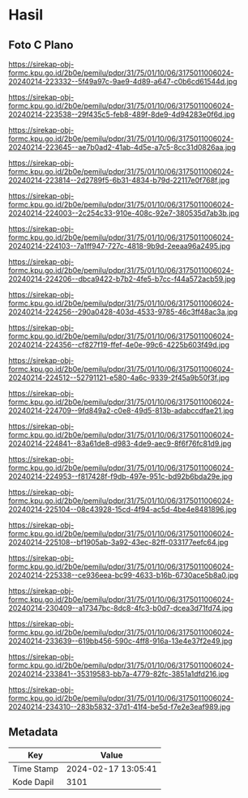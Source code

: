 # Hasil

## Foto C Plano

https://sirekap-obj-formc.kpu.go.id/2b0e/pemilu/pdpr/31/75/01/10/06/3175011006024-20240214-223332--5f49a97c-9ae9-4d89-a647-c0b6cd61544d.jpg

https://sirekap-obj-formc.kpu.go.id/2b0e/pemilu/pdpr/31/75/01/10/06/3175011006024-20240214-223538--29f435c5-feb8-489f-8de9-4d94283e0f6d.jpg

https://sirekap-obj-formc.kpu.go.id/2b0e/pemilu/pdpr/31/75/01/10/06/3175011006024-20240214-223645--ae7b0ad2-41ab-4d5e-a7c5-8cc31d0826aa.jpg

https://sirekap-obj-formc.kpu.go.id/2b0e/pemilu/pdpr/31/75/01/10/06/3175011006024-20240214-223814--2d2789f5-6b31-4834-b79d-22117e0f768f.jpg

https://sirekap-obj-formc.kpu.go.id/2b0e/pemilu/pdpr/31/75/01/10/06/3175011006024-20240214-224003--2c254c33-910e-408c-92e7-380535d7ab3b.jpg

https://sirekap-obj-formc.kpu.go.id/2b0e/pemilu/pdpr/31/75/01/10/06/3175011006024-20240214-224103--7a1ff947-727c-4818-9b9d-2eeaa96a2495.jpg

https://sirekap-obj-formc.kpu.go.id/2b0e/pemilu/pdpr/31/75/01/10/06/3175011006024-20240214-224206--dbca9422-b7b2-4fe5-b7cc-f44a572acb59.jpg

https://sirekap-obj-formc.kpu.go.id/2b0e/pemilu/pdpr/31/75/01/10/06/3175011006024-20240214-224256--290a0428-403d-4533-9785-46c3ff48ac3a.jpg

https://sirekap-obj-formc.kpu.go.id/2b0e/pemilu/pdpr/31/75/01/10/06/3175011006024-20240214-224356--cf827f19-ffef-4e0e-99c6-4225b603f49d.jpg

https://sirekap-obj-formc.kpu.go.id/2b0e/pemilu/pdpr/31/75/01/10/06/3175011006024-20240214-224512--52791121-e580-4a6c-9339-2f45a9b50f3f.jpg

https://sirekap-obj-formc.kpu.go.id/2b0e/pemilu/pdpr/31/75/01/10/06/3175011006024-20240214-224709--9fd849a2-c0e8-49d5-813b-adabccdfae21.jpg

https://sirekap-obj-formc.kpu.go.id/2b0e/pemilu/pdpr/31/75/01/10/06/3175011006024-20240214-224841--83a61de8-d983-4de9-aec9-8f6f76fc81d9.jpg

https://sirekap-obj-formc.kpu.go.id/2b0e/pemilu/pdpr/31/75/01/10/06/3175011006024-20240214-224953--f817428f-f9db-497e-951c-bd92b6bda29e.jpg

https://sirekap-obj-formc.kpu.go.id/2b0e/pemilu/pdpr/31/75/01/10/06/3175011006024-20240214-225104--08c43928-15cd-4f94-ac5d-4be4e8481896.jpg

https://sirekap-obj-formc.kpu.go.id/2b0e/pemilu/pdpr/31/75/01/10/06/3175011006024-20240214-225108--bf1905ab-3a92-43ec-82ff-033177eefc64.jpg

https://sirekap-obj-formc.kpu.go.id/2b0e/pemilu/pdpr/31/75/01/10/06/3175011006024-20240214-225338--ce936eea-bc99-4633-b16b-6730ace5b8a0.jpg

https://sirekap-obj-formc.kpu.go.id/2b0e/pemilu/pdpr/31/75/01/10/06/3175011006024-20240214-230409--a17347bc-8dc8-4fc3-b0d7-dcea3d71fd74.jpg

https://sirekap-obj-formc.kpu.go.id/2b0e/pemilu/pdpr/31/75/01/10/06/3175011006024-20240214-233639--619bb456-590c-4ff8-916a-13e4e37f2e49.jpg

https://sirekap-obj-formc.kpu.go.id/2b0e/pemilu/pdpr/31/75/01/10/06/3175011006024-20240214-233841--35319583-bb7a-4779-82fc-3851a1dfd216.jpg

https://sirekap-obj-formc.kpu.go.id/2b0e/pemilu/pdpr/31/75/01/10/06/3175011006024-20240214-234310--283b5832-37d1-41f4-be5d-f7e2e3eaf989.jpg


## Metadata

| Key        | Value               |
| ---------- | ------------------- |
| Time Stamp | 2024-02-17 13:05:41 |
| Kode Dapil | 3101                |



